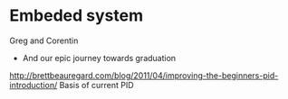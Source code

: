 # Embeded system 
 Greg and Corentin
 - And our epic journey towards graduation

http://brettbeauregard.com/blog/2011/04/improving-the-beginners-pid-introduction/
Basis of current PID
 
